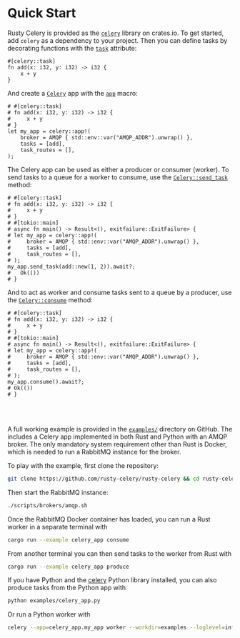 # Quick Start

Rusty Celery is provided as the [`celery`](https://crates.io/crates/celery) library on crates.io. To get started, add `celery` as a dependency to your project. Then you can define tasks by decorating functions with the [`task`](https://docs.rs/celery/*/celery/attr.task.html) attribute:

```rust,noplaypen
#[celery::task]
fn add(x: i32, y: i32) -> i32 {
    x + y
}
```

And create a [`Celery`](https://docs.rs/celery/*/celery/struct.Celery.html) app with the [`app`](https://docs.rs/celery/*/celery/macro.app.html) macro:

```rust,no_run,noplaypen
# #[celery::task]
# fn add(x: i32, y: i32) -> i32 {
#     x + y
# }
let my_app = celery::app!(
    broker = AMQP { std::env::var("AMQP_ADDR").unwrap() },
    tasks = [add],
    task_routes = [],
);
```

The Celery app can be used as either a producer or consumer (worker). To send tasks to a
queue for a worker to consume, use the [`Celery::send_task`](https://docs.rs/celery/*/celery/struct.Celery.html#method.send_task) method:

```rust,no_run,noplaypen
# #[celery::task]
# fn add(x: i32, y: i32) -> i32 {
#     x + y
# }
# #[tokio::main]
# async fn main() -> Result<(), exitfailure::ExitFailure> {
# let my_app = celery::app!(
#     broker = AMQP { std::env::var("AMQP_ADDR").unwrap() },
#     tasks = [add],
#     task_routes = [],
# );
my_app.send_task(add::new(1, 2)).await?;
#   Ok(())
# }
```

And to act as worker and consume tasks sent to a queue by a producer, use the
[`Celery::consume`](https://docs.rs/celery/*/celery/struct.Celery.html#method.consume) method:

```rust,no_run,noplaypen
# #[celery::task]
# fn add(x: i32, y: i32) -> i32 {
#     x + y
# }
# #[tokio::main]
# async fn main() -> Result<(), exitfailure::ExitFailure> {
# let my_app = celery::app!(
#     broker = AMQP { std::env::var("AMQP_ADDR").unwrap() },
#     tasks = [add],
#     task_routes = [],
# );
my_app.consume().await?;
# Ok(())
# }
```

<br/>
<br/>

A full working example is provided in the [`examples/`](https://github.com/rusty-celery/rusty-celery/tree/master/examples) directory on GitHub. The includes a Celery app implemented in both Rust and Python with an AMQP broker. The only mandatory system requirement other than Rust is Docker, which is needed to run a RabbitMQ instance for the broker.

To play with the example, first clone the repository:

```bash
git clone https://github.com/rusty-celery/rusty-celery && cd rusty-celery
```

Then start the RabbitMQ instance:

```bash
./scripts/brokers/amqp.sh
```

Once the RabbitMQ Docker container has loaded, you can run a Rust worker in a separate terminal with


```bash
cargo run --example celery_app consume
```

From another terminal you can then send tasks to the worker from Rust with

```bash
cargo run --example celery_app produce
```

If you have Python and the [celery](http://www.celeryproject.org/) Python library installed, you can also produce tasks from the Python app with

```bash
python examples/celery_app.py
```

Or run a Python worker with

```bash
celery --app=celery_app.my_app worker --workdir=examples --loglevel=info
```
